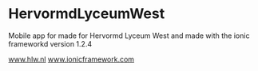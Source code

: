 # HervormdLyceumWest
Mobile app for made for Hervormd Lyceum West and made with the ionic frameworkd version 1.2.4

www.hlw.nl
www.ionicframework.com
